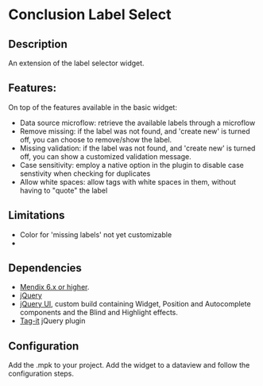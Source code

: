 Conclusion Label Select
=============

## Description
An extension of the label selector widget.

## Features:
On top of the features available in the basic widget:
- Data source microflow: retrieve the available labels through a microflow
- Remove missing: if the label was not found, and 'create new' is turned off, you can choose to remove/show the label.
- Missing validation: if the label was not found, and 'create new' is turned off, you can show a customized validation message.
- Case sensitivity: employ a native option in the plugin to disable case senstivity when checking for duplicates
- Allow white spaces: allow tags with white spaces in them, without having to "quote" the label

## Limitations
- Color for 'missing labels' not yet customizable
- 

## Dependencies

- [Mendix 6.x or higher](https://appstore.mendix.com/).
- [jQuery](https://jquery.com/)
- [jQuery UI](https://jqueryui.com/), custom build containing Widget, Position and Autocomplete components and the Blind and Highlight effects.
- [Tag-it](http://aehlke.github.io/tag-it/) jQuery plugin 

## Configuration

Add the .mpk to your project.
Add the widget to a dataview and follow the configuration steps.
